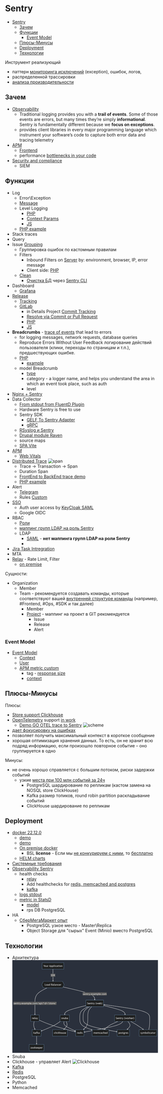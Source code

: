 # Sentry

- [Sentry](#sentry)
	- [Зачем](#зачем)
	- [Функции](#функции)
		- [Event Model](#event-model)
	- [Плюсы-Минусы](#плюсы-минусы)
	- [Deployment](#deployment)
	- [Технологии](#технологии)

Инструмент реализующий 

- паттерн [мониторинга исключений](../../arch/pattern/exception.handle.md) (exception), ошибок, логов, 
- распределенной трассировки
- [анализа производительности](../../arch/system.class/apm.md)

## Зачем

- [Observability](../../arch/ability/observability.md)
  - Traditional logging provides you with a __trail of events__. Some of those events are errors, but many times they’re simply __informational__. Sentry is fundamentally different because we __focus on exceptions__.
  - provides client libraries in every major programming language which instrument your software’s code to capture both error data and tracing telemetry
- [APM](../../arch/system.class/apm.md)
	- [Frontend](https://geekflare.com/frontend-web-monitoring/)
	- performance [bottlenecks in your code](https://docs.sentry.io/product/performance/performance-video/)
- [Security and compliance](https://logz.io/learn/complete-guide-elk-stack/?utm_source=pocket_saves#common-pitfalls:~:text=guide%40logz.io-,Use%20Cases,-The%20ELK%20Stack)
	- SIEM

## Функции

- Log
	- Error\Exception
	- [Message](https://docs.sentry.io/product/sentry-basics/integrate-backend/capturing-errors/#capture-message)
	- Level Logging
      - [PHP](https://docs.sentry.io/platforms/php/usage/set-level/)
      - [Context Params](https://docs.sentry.io/platforms/php/enriching-events/context/)
      - [JS](https://docs.sentry.io/platforms/javascript/usage/set-level/)
	- [PHP example](https://russianblogs.com/article/3659249339/)
- Stack traces
- Query
- Issue [Grouping](https://docs.sentry.io/product/data-management-settings/event-grouping/)
    - Группировка ошибок по кастомным правилам
	- Filters
		- Inbound Filters on [Server](https://docs.sentry.io/product/data-management-settings/filtering/) by: environment, browser, IP, error message
		- Client side: [PHP](https://docs.sentry.io/platforms/php/configuration/filtering/)
	- [Clean](https://help.sentry.io/product-features/configuration/how-can-i-delete-resolve-all-issues-in-a-project/)
		- [Очистка БД](https://dev.to/nixon1333/clean-sentry-database-on-premise-28b) через [Sentry CLI](https://sentry-docs-o2paie5ivq-uc.a.run.app/server/cli/cleanup/)
- Dashboard
	- [Grafana](https://sentry.io/integrations/grafana/)
- [Release](https://docs.sentry.io/product/releases/)
	- [Tracking](https://docs.sentry.io/product/releases/release-details/)
	- [GitLab](https://docs.sentry.io/product/integrations/source-code-mgmt/gitlab/)
		- in Details Project [Commit Tracking](https://docs.sentry.io/product/integrations/source-code-mgmt/gitlab/#commit-tracking)
		- [Resolve via Commit or Pull Request](https://docs.sentry.io/product/integrations/source-code-mgmt/gitlab/#resolve-via-commit-or-pull-request)
		- [PHP](https://docs.sentry.io/platforms/php/configuration/releases/)
		- [JS](https://docs.sentry.io/platforms/javascript/configuration/releases/)
- __Breadcrumbs__ - [trace of events](https://docs.sentry.io/product/issues/issue-details/breadcrumbs/) that lead to errors
	- for logging messages, network requests, database queries
	- Reproduce Errors Without User Feedback логирование действий пользователя (клики, переходы по страницам и т.п.), предшествующих ошибке.
	- [PHP](https://blog.sentry.io/2016/05/27/php-breadcrumbs/)
		- [example](https://docs.sentry.io/platforms/php/enriching-events/breadcrumbs/)
	- model Breadcrumb
		- [type](https://develop.sentry.dev/sdk/event-payloads/breadcrumbs/#breadcrumb-types)
		- category - a logger name, and helps you understand the area in which an event took place, such as auth
		- level
- [Nginx + Sentry](https://blog.sentry.io/2019/01/31/using-nginx-sentry-trace-errors-logs)
- Data Collector
	- [From stdout from FluentD Plugin](https://www.fluentd.org/plugins/all)
	- Hardware Sentry is free to use
	- Sentry SDK
		- [GELF To Sentry Adapter](https://mnwa.medium.com/easy-swap-graylog-to-sentry-when-you-have-complexity-infrastructure-5d91c3062c99)
		- [gRPC](https://github.com/m2-oss/sentry-grpc)
	- [RSyslog и Sentry](https://adw0rd.com/2012/12/15/rsyslog-sentry-bridge/)
	- [Drupal module Raven](https://www.drupal.org/project/raven)
	- source maps
	- [SPA Vite](https://docs.sentry.io/platforms/javascript/sourcemaps/uploading/vite/)
- [APM](../../arch/system.class/apm.md)
	- [Web Vitals](https://docs.sentry.io/product/performance/web-vitals/)
- [Distributed Trace](https://docs.sentry.io/product/sentry-basics/tracing/distributed-tracing/)
	![span](https://docs.sentry.io/static/1ae959bb1d05b01379cf856c5dc36a01/c1b63/diagram-transaction-trace.png)
	- Trace -> Transaction -> Span
	- Duration Span
	- [FrontEnd to BackEnd trace demo](https://www.youtube.com/watch?v=GSW7zJ9qFXM)
	- [PHP example](https://docs.sentry.io/platforms/php/performance/)
- Alert
	- [Telegram](https://github.com/butorov/sentry-telegram)
	- Rules [Custom](https://sentry-docs-o2paie5ivq-uc.a.run.app/guides/alert-notifications/creating-custom-rules/)
- [SSO](https://develop.sentry.dev/self-hosted/sso/)
	- Auth user access by [KeyCloak SAML](https://yyhh.org/blog/2020/10/how-to-setup-saml2-authentication-on-sentry-with-keycloak/) 
	- Google OIDC
- RBAC
	- [Роли](https://docs.sentry.io/product/accounts/membership/)
	- [маппинг групп LDAP на роль Sentry](https://habr.com/ru/post/691140/)
	- LDAP 
		- [SAML](https://yyhh.org/blog/2020/10/how-to-setup-saml2-authentication-on-sentry-with-keycloak/) - __нет маппинга групп LDAP на роли Sentry__ 
		- [](https://habr.com/ru/articles/691140/)
- [Jira Task Intregration](https://forum.sentry.io/t/how-to-configure-jira-cloud-in-your-on-premise-sentry/6720)
- MTA
- [Relay](https://github.com/getsentry/self-hosted/blob/master/relay/config.example.yml) - Rate Limit, Filter
	- [on premise](https://www.youtube.com/watch?v=9_IswUwFxlE)

Сущности:

- Organization
	- Member
	- Team - рекомендуется создавать команды, которые соответствуют вашей [внутренней структуре команды](https://docs.sentry.io/product/accounts/getting-started/#2-set-up-teams) (например, #Frontend, #Ops, #SDK и так далее)
		- Member
		- [Project](https://docs.sentry.io/product/accounts/getting-started/?#-whats-in-a-project) - маппинг на проект в GIT рекомендуется
			- Issue
			- Release
			- Alert

### Event Model

- [Event Model](https://docs.sentry.io/product/sentry-basics/enrich-data/)
	- [Context](https://docs.sentry.io/platforms/android/enriching-events/context/default-context/)
	- [User](https://docs.sentry.io/platforms/android/enriching-events/identify-user/)
	- [APM metric custom](https://docs.sentry.io/platforms/python/guides/logging/performance/instrumentation/performance-metrics/)
		- tag - [response size](https://stackoverflow.com/questions/7791860/jquery-how-to-check-the-size-of-the-response-object-in-an-ajax-call)
		- [context](https://stackoverflow.com/questions/69542552/add-additional-details-to-a-sentry-error-using-python-sdk)

## Плюсы-Минусы

Плюсы:

- [Store support Clickhouse](https://blog.sentry.io/2019/05/16/introducing-snuba-sentrys-new-search-infrastructure/)
- [OpenTelemetry](https://docs.sentry.io/platforms/python/guides/logging/performance/instrumentation/opentelemetry/) support [in work](https://develop.sentry.dev/sdk/performance/opentelemetry/) 	
	- [Demo GO OTEL trace to Sentry](https://medium.com/nuances-of-programming/opentelemetry-и-sentry-недооцененные-инструменты-трассировки-распределенных-систем-на-golang-c34de3dbdff5)
	![scheme](https://miro.medium.com/max/720/0*KLpbhHGa_JixRl-q.webp)
- [дает фокусировку на ошибках](https://infostart.ru/1c/articles/1178723/)
- позволяет получить максимальный контекст в короткое сообщение
- хорошая оптимизация хранения данных. То есть, он не хранит всю подряд информацию, если произошло повторное событие – оно группируется в одно

Минусы:

- не очень хорошо справляется с большим потоком, риски задержки событий
	- узкие [места при 100 млн событий за 24ч](https://www.youtube.com/watch?v=9_IswUwFxlE&list=WL&index=8&t=589s)
		- PostgreSQL шардирование по репликам (кастом замена на NOSQL store ClickHouse)
		- Kafka размер топиков, round robin partition раскладывание событий
		- ClickHouse шардирование по репликам

## Deployment

- [docker 22.12.0](https://develop.sentry.dev/self-hosted/)
	- [demo](https://gist.github.com/denji/b801f19d95b7d7910982c22bb1478f96)
	- [demo](https://adw0rd.com/2019/02/21/sentry-on-premise-docker/)
	- [On premise docker](https://principal-engineering.ru/posts/getsentry-self-hosted/)
		- BSL __license__ - Если мы [не конкурируем с ними](https://open.sentry.io/licensing/), то [бесплатно](https://forum.sentry.io/t/re-licensing-sentry-faq-discussion/8044)
	- [HELM charts](https://github.com/sentry-kubernetes/charts)
- [Системные требования](https://github.com/getsentry/self-hosted)
- [Observability Sentry](https://medium.com/@twunde/the-unofficial-guide-to-upgrading-sentry-on-premise-9-to-sentry-10-5e8b4e476349)
	- health checks
		- [relay](https://docs.sentry.io/product/relay/monitoring/#health-checks)
		- Add healthchecks for [redis, memcached and postgres](https://github.com/getsentry/self-hosted/pull/975)
		- [kafka](https://github.com/getsentry/self-hosted/pull/948)
	- [logs stdout](https://docs.sentry.io/product/relay/monitoring/#logging)
	- [metric in StatsD](https://docs.sentry.io/product/relay/monitoring/#metrics)
		- [model](https://docs.sentry.io/product/relay/monitoring/collected-metrics/)
		- rps DB PostgreSQL
- HA
	- [СберМегаМаркет опыт](https://www.youtube.com/watch?v=9_IswUwFxlE&list=WL&index=8&t=589s) 
		- PostgreSQL узкое место - Master\Replica
		- Object Storage для "сырых" Event (Minio) вместо PostgreSQL

## Технологии

- Архитектура
![arch](../../img/technology/sentry.png)
- Snuba
- Clickhouse - управляет Alert
![Clickhouse](https://images.ctfassets.net/em6l9zw4tzag/162no5P9QQXMQbvY7Hu8zz/9170098ce2d51a6c165664d659555975/snuba-diagram.png)
- [Kafka](../middleware/kafka.md)
- [Redis](../redis.md)
- PostgreSQL
- Python
- Memcached
